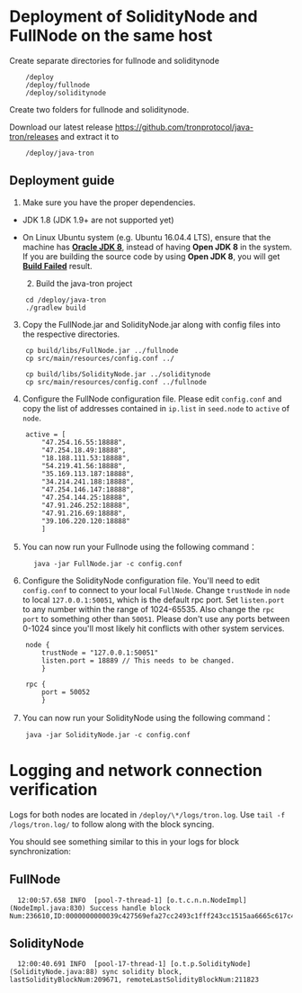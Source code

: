 # Deployment of SolidityNode and FullNode on the same host

Create separate directories for fullnode and soliditynode
```
    /deploy
    /deploy/fullnode
    /deploy/soliditynode
```

Create two folders for fullnode and soliditynode.

Download our latest release https://github.com/tronprotocol/java-tron/releases and extract it to
```      
    /deploy/java-tron 
```

## Deployment guide

  1. Make sure you have the proper dependencies.

* JDK 1.8 (JDK 1.9+ are not supported yet)
* On Linux Ubuntu system (e.g. Ubuntu 16.04.4 LTS), ensure that the machine has [__Oracle JDK 8__](https://www.digitalocean.com/community/tutorials/how-to-install-java-with-apt-get-on-ubuntu-16-04), instead of having __Open JDK 8__ in the system. If you are building the source code by using __Open JDK 8__, you will get [__Build Failed__](https://github.com/tronprotocol/java-tron/issues/337) result.



  2. Build the java-tron project
```
    cd /deploy/java-tron 
    ./gradlew build
```

  3. Copy the FullNode.jar and SolidityNode.jar along with config files into the respective directories.
```
    cp build/libs/FullNode.jar ../fullnode
    cp src/main/resources/config.conf ../

    cp build/libs/SolidityNode.jar ../soliditynode
    cp src/main/resources/config.conf ../fullnode
```

  4. Configure the FullNode configuration file. Please edit `config.conf` and copy the list of addresses contained in `ip.list` in `seed.node` to `active` of `node`.
```       
    active = [  
        "47.254.16.55:18888",
        "47.254.18.49:18888",
        "18.188.111.53:18888",
        "54.219.41.56:18888",
        "35.169.113.187:18888",
        "34.214.241.188:18888",
        "47.254.146.147:18888",
        "47.254.144.25:18888",
        "47.91.246.252:18888",
        "47.91.216.69:18888",  
        "39.106.220.120:18888"  
        ]  
```  

  5. You can now run your Fullnode using the following command：
```
      java -jar FullNode.jar -c config.conf
```

  6. Configure the SolidityNode configuration file. You'll need to edit `config.conf` to connect to your local `FullNode`. Change  `trustNode` in `node` to local `127.0.0.1:50051`, which is the default rpc port. Set `listen.port` to any number within the range of 1024-65535. Also change the `rpc port` to something other than `50051`. Please don't use any ports between 0-1024 since you'll most likely hit conflicts with other system services.
```
    node {
        trustNode = "127.0.0.1:50051"
        listen.port = 18889 // This needs to be changed.
        }
    
    rpc {
        port = 50052
        }
```

  7. You can now run your SolidityNode using the following command：
```        
    java -jar SolidityNode.jar -c config.conf
```

# Logging and network connection verification

Logs for both nodes are located in `/deploy/\*/logs/tron.log`. Use `tail -f /logs/tron.log/` to follow along with the block syncing.

You should see something similar to this in your logs for block synchronization:

## FullNode

      12:00:57.658 INFO  [pool-7-thread-1] [o.t.c.n.n.NodeImpl](NodeImpl.java:830) Success handle block Num:236610,ID:0000000000039c427569efa27cc2493c1fff243cc1515aa6665c617c45d2e1bf

## SolidityNode

      12:00:40.691 INFO  [pool-17-thread-1] [o.t.p.SolidityNode](SolidityNode.java:88) sync solidity block, lastSolidityBlockNum:209671, remoteLastSolidityBlockNum:211823



